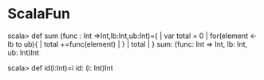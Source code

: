 # ScalaFun


scala> def sum (func : Int =>Int,lb:Int,ub:Int)={
     | var total = 0
     | for(element <-lb to ub){
     |  total +=func(element)
     | }
     | total
     | }
sum: (func: Int => Int, lb: Int, ub: Int)Int

scala> def id(i:Int)=i
id: (i: Int)Int
